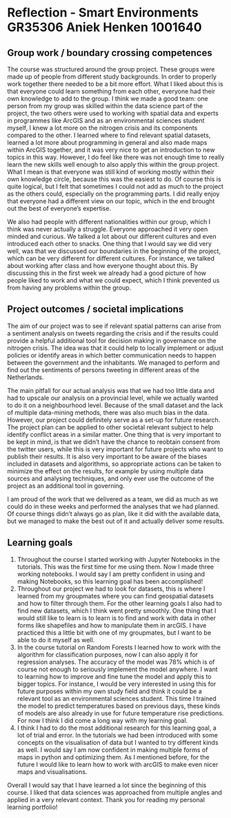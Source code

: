 # Reflection - Smart Environments GR35306 Aniek Henken 1001640
## Group work / boundary crossing competences
The course was structured around the group project. These groups were made up of people from different study backgrounds. In order to properly work together there needed to be a bit more effort. What I liked about this is that everyone could learn something from each other, everyone had their own knowledge to add to the group. I think we made a good team: one person from my group was skilled within the data science part of the project, the two others were used to working with spatial data and experts in programmes like ArcGIS and as an environmental sciences student myself, I knew a lot more on the nitrogen crisis and its components compared to the other. I learned where to find relevant spatial datasets, learned a lot more about programming in general and also made maps within ArcGIS together, and it was very nice to get an introduction to new topics in this way. However, I do feel like there was not enough time to really learn the new skills well enough to also apply this within the group project. What I mean is that everyone was still kind of working mostly within their own knowledge circle, because this was the easiest to do. Of course this is quite logical, but I felt that sometimes I could not add as much to the project as the others could, especially on the programming parts. I did really enjoy that everyone had a different view on our topic, which in the end brought out the best of everyone’s expertise. 

We also had people with different nationalities within our group, which I think was never actually a struggle. Everyone approached it very open minded and curious. We talked a lot about our different cultures and even introduced each other to snacks. One thing that I would say we did very well, was that we discussed our boundaries in the beginning of the project, which can be very different for different cultures. For instance, we talked about working after class and how everyone thought about this. By discussing this in the first week we already had a good picture of how people liked to work and what we could expect, which I think prevented us from having any problems within the group. 


## Project outcomes / societal implications
The aim of our project was to see if relevant spatial patterns can arise from a sentiment analysis on tweets regarding the crisis and if the results could provide a helpful additional tool for decision making in governance on the nitrogen crisis.  The idea was that it could help to locally implement or adjust policies or identify areas in which better communication needs to happen between the government and the inhabitants. We managed to perform and find out the sentiments of persons tweeting in different areas of the Netherlands. 

The main pitfall for our actual analysis was that we had too little data and had to upscale our analysis on a provincial level, while we actually wanted to do it on a neighbourhood level. Because of the small dataset and the lack of multiple data-mining methods, there was also much bias in the data. However, our project could definitely serve as a set-up for future research. The project plan can be applied to other societal relevant subject to help identify conflict areas in a similar matter. One thing that is very important to be kept in mind, is that we didn’t have the chance to reobtain consent from the twitter users, while this is very important for future projects  who want to publish their results. It is also very important to be aware of the biases included in datasets and algorithms, so appropriate actions can be taken to minimize the effect on the results, for example by using multiple data sources and analysing techniques, and only ever use the outcome of the project as an additional tool in governing. 

I am proud of the work that we delivered as a team, we did as much as we could do in these weeks and performed the analyses that we had planned. Of course things didn’t always go as plan, like it did with the available data, but we managed to make the best out of it and actually deliver some results. 

## Learning goals
1. Throughout the course I started working with Jupyter Notebooks in the tutorials. This was the first time for me using them. Now I made three working notebooks. I would say I am pretty confident in using and making Notebooks, so this learning goal has been accomplished!
2. Throughout our project we had to look for datasets, this is where I learned from my groupmates where you can find geospatial datasets and how to filter through them. For the other learning goals I also had to find new datasets, which I think went pretty smoothly.  One thing that I would still like to learn is to learn is to find and work with data in other forms like shapefiles and how to manipulate them in arcGIS. I have practiced this a little bit with one of my groupmates, but I want to be able to do it myself as well. 
3. In the course tutorial on Random Forests I learned how to work with the algorithm for classification purposes, now I can also apply it for regression analyses. The accuracy of the model was 78% which is of course not enough to seriously implement the model anywhere. I want to learning how to improve and fine tune the model and apply this to bigger topics. For instance, I would be very interested in using this for future purposes within my own study field and think it could be a relevant tool as an environmental sciences student. This time I trained the model to predict temperatures based on previous days, these kinds of models are also already in use for future temperature rise predictions. For now I think I did come a long way with my learning goal.
4. I think I had to do the most additional research for this learning goal, a lot of trial and error. In the tutorials we had been introduced with some concepts on the visualisation of data but I wanted to try different kinds as well. I would say I am now confident in making multiple forms of maps in python and optimizing them. As I mentioned before, for the future I would like to learn how to work with arcGIS to make even nicer maps and visualisations.


Overall I would say that I have learned a lot since the beginning of this course. I liked that data sciences was approached from multiple angles and applied in a very relevant context. Thank you for reading my personal learning portfolio!

